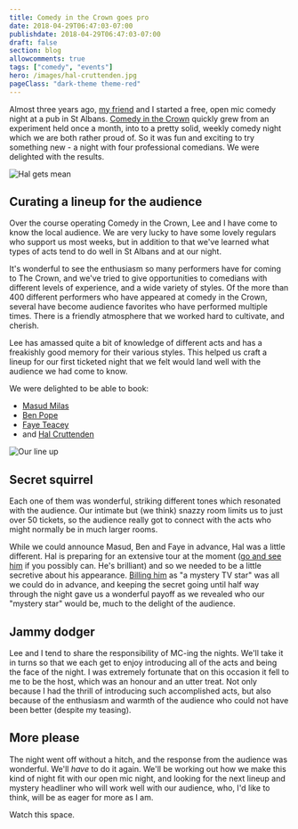 ```yaml
---
title: Comedy in the Crown goes pro
date: 2018-04-29T06:47:03-07:00
publishdate: 2018-04-29T06:47:03-07:00
draft: false
section: blog
allowcomments: true
tags: ["comedy", "events"]
hero: /images/hal-cruttenden.jpg
pageClass: "dark-theme theme-red"
---
```


Almost three years ago, [my friend](https://twitter.com/leewilsoncomedy) and I started a free, open mic comedy night at a pub in St Albans. [Comedy in the Crown](https://www.comedyinthecrown.com) quickly grew from an experiment held once a month, into to a pretty solid, weekly comedy night which we are both rather proud of. So it was fun and exciting to try something new - a night with four professional comedians. We were delighted with the results.

![Hal gets mean](/images/hal-cruttenden.jpg "Hal gets mean")



## Curating a lineup for the audience

Over the course operating Comedy in the Crown, Lee and I have come to know the local audience. We are very lucky to have some lovely regulars who support us most weeks, but in addition to that we've learned what types of acts tend to do well in St Albans and at our night.

It's wonderful to see the enthusiasm so many performers have for coming to The Crown, and we've tried to give opportunities to comedians with different levels of experience, and a wide variety of styles. Of the more than 400 different performers who have appeared at comedy in the Crown, several have become audience favorites who have performed multiple times. There is a friendly atmosphere that we worked hard to cultivate, and cherish.

Lee has amassed quite a bit of knowledge of different acts and has a freakishly good memory for their various styles. This helped us craft a lineup for our first ticketed night that we felt would land well with the audience we had come to know.

We were delighted to be able to book:

- [Masud Milas](http://mcintyre-ents.com/talent/masud-milas/)
- [Ben Pope](https://twitter.com/benwpope?lang=en)
- [Faye Teacey](https://twitter.com/FayeTreacy)
- and [Hal Cruttenden](http://www.halcruttenden.com/)

![Our line up](/images/pro-night-1.jpg "Our line up")
## Secret squirrel

Each one of them was wonderful, striking different tones which resonated with the audience. Our intimate but (we think) snazzy room limits us to just over 50 tickets, so the audience really got to connect with the acts who might normally be in much larger rooms.

While we could announce Masud, Ben and Faye in advance, Hal was a little different. Hal is preparing for an extensive tour at the moment ([go and see him](https://halcruttenden.seetickets.com/tour/hal-cruttenden) if you possibly can. He's brilliant) and so we needed to be a little secretive about his appearance. [Billing him](https://twitter.com/philhawksworth/status/989469792200527872) as "a mystery TV star" was all we could do in advance, and keeping the secret going until half way through the night gave us a wonderful payoff as we revealed who our "mystery star" would be, much to the delight of the audience.


## Jammy dodger

Lee and I tend to share the responsibility of MC-ing the nights. We'll take it in turns so that we each get to enjoy introducing all of the acts and being the face of the night. I was extremely fortunate that on this occasion it fell to me to be the host, which was an honour and an utter treat. Not only because I had the thrill of introducing such accomplished acts, but also because of the enthusiasm and warmth of the audience who could not have been better (despite my teasing).


## More please

The night went off without a hitch, and the response from the audience was wonderful. We'll _have_ to do it again. We'll be working out how we make this kind of night fit with our open mic night, and looking for the next lineup and mystery headliner who will work well with our audience, who, I'd like to think, will be as eager for more as I am.

Watch this space.




